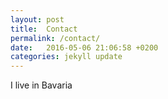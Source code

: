 ```yaml
---
layout: post
title:  Contact
permalink: /contact/
date:   2016-05-06 21:06:58 +0200
categories: jekyll update
---
```

I live in Bavaria
